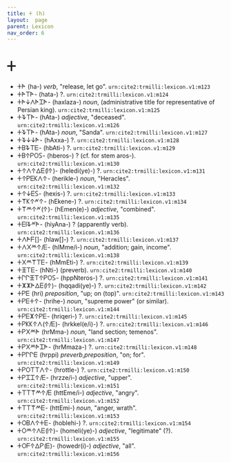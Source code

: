 ```yaml
---
title: 𐊛 (h)
layout:  page
parent: Lexicon
nav_order: 6
---
```




# 𐊛


- 𐊛𐊀 (ha-) *verb*, "release, let go". `urn:cite2:trmilli:lexicon.v1:m123`
- 𐊛𐊀𐊗𐊀- (hata-) ?. `urn:cite2:trmilli:lexicon.v1:m124`
- 𐊛𐊀𐊜𐊍𐊀𐊈𐊀- (haxlaza-) *noun*, (administrative title for representative of Persian king). `urn:cite2:trmilli:lexicon.v1:m125`
- 𐊛𐊙𐊗𐊀- (hAta-) *adjective*, "deceased". `urn:cite2:trmilli:lexicon.v1:m126`
- 𐊛𐊙𐊗𐊀- (hAta-) *noun*, "Sanda". `urn:cite2:trmilli:lexicon.v1:m127`
- 𐊛𐊙𐊜𐊜𐊀- (hAxxa-) ?. `urn:cite2:trmilli:lexicon.v1:m128`
- 𐊛𐊂𐊙𐊗𐊆- (hbAti-) ?. `urn:cite2:trmilli:lexicon.v1:m129`
- 𐊛𐊂𐊁𐊕𐊒𐊖- (hberos-) ? (cf. for stem aros-). `urn:cite2:trmilli:lexicon.v1:m130`
- 𐊛𐊁𐊍𐊁𐊅𐊆(𐊊𐊁)- (heledi(ye)-) ?. `urn:cite2:trmilli:lexicon.v1:m131`
- 𐊛𐊁𐊕𐊆𐊋𐊍𐊁- (herikle-) *noun*, "Heracles". `urn:cite2:trmilli:lexicon.v1:m132`
- 𐊛𐊁𐊜𐊆𐊖- (hexis-) ?. `urn:cite2:trmilli:lexicon.v1:m133`
- 𐊛𐊚𐊋𐊁𐊏𐊁- (hEkene-) ?. `urn:cite2:trmilli:lexicon.v1:m134`
- 𐊛𐊚𐊎𐊁𐊏(𐊁)- (hEmen(e)-) *adjective*, "combined". `urn:cite2:trmilli:lexicon.v1:m135`
- 𐊛𐊆𐊊𐊙𐊏𐊀- (hiyAna-) ? (apparently verb). `urn:cite2:trmilli:lexicon.v1:m136`
- 𐊛𐊍𐊀𐊇[]- (hlaw[]-) ?. `urn:cite2:trmilli:lexicon.v1:m137`
- 𐊛𐊍𐊐𐊎𐊁/𐊆- (hlMme/i-) *noun*, "addition; gain, income". `urn:cite2:trmilli:lexicon.v1:m138`
- 𐊛𐊐𐊎𐊚𐊗𐊆- (hMmEti-) ?. `urn:cite2:trmilli:lexicon.v1:m139`
- 𐊛𐊑𐊗𐊆- (hNti-) (preverb). `urn:cite2:trmilli:lexicon.v1:m140`
- 𐊛𐊓𐊓𐊑𐊗𐊁𐊕𐊒𐊖- (hppNteros-) ?. `urn:cite2:trmilli:lexicon.v1:m141`
- 𐊛𐊌𐊌𐊀𐊅𐊆(𐊊𐊁)- (hqqadi(ye)-) ?. `urn:cite2:trmilli:lexicon.v1:m142`
- 𐊛𐊕𐊆 (hri) *preposition*, "up; on (top)". `urn:cite2:trmilli:lexicon.v1:m143`
- 𐊛𐊕𐊆𐊛𐊁- (hrihe-) *noun*, "supreme power" (or similar). `urn:cite2:trmilli:lexicon.v1:m144`
- 𐊛𐊕𐊆𐊌𐊁𐊕𐊆- (hriqeri-) ?. `urn:cite2:trmilli:lexicon.v1:m145`
- 𐊛𐊕𐊋𐊋𐊁𐊍(𐊁/𐊆)- (hrkkel(e/i)-) ?. `urn:cite2:trmilli:lexicon.v1:m146`
- 𐊛𐊕𐊐𐊎𐊀 (hrMma-) *noun*, "land section; temenos". `urn:cite2:trmilli:lexicon.v1:m147`
- 𐊛𐊕𐊐𐊎𐊀𐊈𐊀- (hrMmaza-) ?. `urn:cite2:trmilli:lexicon.v1:m148`
- 𐊛𐊕𐊓𐊓𐊆 (hrppi) *preverb*,*preposition*, "on; for". `urn:cite2:trmilli:lexicon.v1:m149`
- 𐊛𐊕𐊒𐊗𐊗𐊍𐊁- (hrottle-) ?. `urn:cite2:trmilli:lexicon.v1:m150`
- 𐊛𐊕𐊈𐊈𐊁/𐊆- (hrzze/i-) *adjective*, "upper". `urn:cite2:trmilli:lexicon.v1:m151`
- 𐊛𐊗𐊗𐊚𐊎𐊁/𐊆 (httEme/i-) *adjective*, "angry". `urn:cite2:trmilli:lexicon.v1:m152`
- 𐊛𐊗𐊗𐊚𐊎𐊆- (httEmi-) *noun*, "anger, wrath". `urn:cite2:trmilli:lexicon.v1:m153`
- 𐊛𐊒𐊂𐊍𐊁𐊛𐊆- (hoblehi-) ?. `urn:cite2:trmilli:lexicon.v1:m154`
- 𐊛𐊒𐊎𐊁𐊍𐊆(𐊊𐊁)- (homeli(ye)-) *adjective*, "legitimate" (?). `urn:cite2:trmilli:lexicon.v1:m155`
- 𐊛𐊒𐊇𐊁𐊅𐊕(𐊆)- (howedr(i)-) *adjective*, "all". `urn:cite2:trmilli:lexicon.v1:m156`